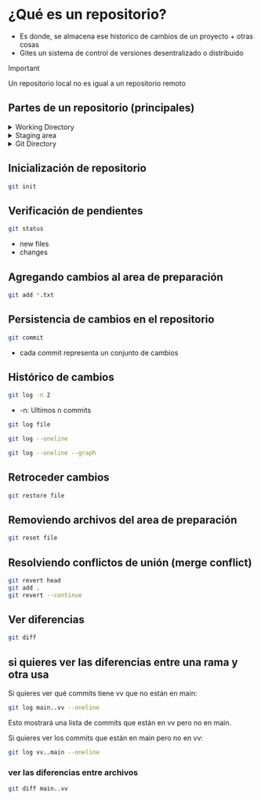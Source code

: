 # ¿Qué es un repositorio?

- Es donde, se almacena ese historico de cambios de un proyecto + otras cosas
- Gites un sistema de control de versiones desentralizado o distribuido

>[!IMPORTANT]
> Un repositorio local no es igual a un repositorio remoto


## Partes de un repositorio (principales)

<details>

<summary>Working Directory</summary>

Archivos en forma actual

</details>

<details>

<summary>Staging area</summary>

Es donde se colocal los archivos que quieres incluir en el historico

</details>

<details>

<summary>Git Directory</summary>

donde se almacena el historico de cambios de git

</details>

## Inicialización de repositorio

```bash
git init
```

## Verificación de pendientes

```bash
git status 
```

- new files
- changes

## Agregando cambios al area de preparación

```bash
git add *.txt
```

## Persistencia de cambios en el repositorio

```bash
git commit 
```

- cada commit representa un conjunto de cambios

## Histórico de cambios

```bash
git log -n 2
```

- -n: Ultimos n commits

```bash
git log file

git log --oneline

git log --oneline --graph
```

## Retroceder cambios

```bash
git restore file
```

## Removiendo archivos del area de preparación

```bash
git reset file
```

## Resolviendo conflictos de unión (merge conflict)

```bash
git revert head
git add .
git revert --continue
```


## Ver diferencias 

```bash
git diff
```

## si quieres ver las diferencias entre una rama y otra usa

Si quieres ver qué commits tiene vv que no están en main:

```bash
git log main..vv --oneline
```

Esto mostrará una lista de commits que están en vv pero no en main.

Si quieres ver los commits que están en main pero no en vv:

```bash
git log vv..main --oneline
```

### ver las diferencias entre archivos

```bash
git diff main..vv
```